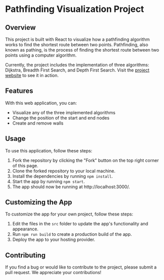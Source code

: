 # Pathfinding Visualization Project

## Overview
This project is built with React to visualize how a pathfinding algorithm works to find the shortest route between two points. Pathfinding, also known as pathing, is the process of finding the shortest route between two points using a computer algorithm.

Currently, the project includes the implementation of three algorithms: Dijkstra, Breadth First Search, and Depth First Search. Visit the [project website](https://asnasim144.github.io/Pathfinding-Visualization/) to see it in action.

## Features
With this web application, you can:
- Visualize any of the three implemented algorithms
- Change the position of the start and end nodes
- Create and remove walls

## Usage
To use this application, follow these steps:
1. Fork the repository by clicking the "Fork" button on the top right corner of this page.
2. Clone the forked repository to your local machine.
3. Install the dependencies by running `npm install`.
4. Start the app by running `npm start`.
5. The app should now be running at http://localhost:3000/.

## Customizing the App
To customize the app for your own project, follow these steps:
1. Edit the files in the `src` folder to update the app's functionality and appearance.
2. Run `npm run build` to create a production build of the app.
3. Deploy the app to your hosting provider.

## Contributing
If you find a bug or would like to contribute to the project, please submit a pull request. We appreciate your contributions!

